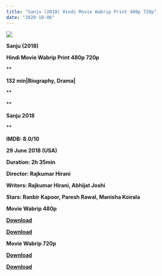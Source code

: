 ```yaml
---
title: "Sanju (2018) Hindi Movie Wabrip Print 480p 720p"
date: "2020-10-06"
---
```


[**![](https://1.bp.blogspot.com/-6_IgyicIo8g/X0eeIFw1sKI/AAAAAAAAEnw/2MnMDgmTE1YY2mBhSAz_ax7JsZm-RAWqwCLcBGAsYHQ/s1600/images{2deb609f52c527dc8b4fbab26c6d0bae2964b23de7178cabf97238dc1868ff55}252868{2deb609f52c527dc8b4fbab26c6d0bae2964b23de7178cabf97238dc1868ff55}2529.webp)**](https://1.bp.blogspot.com/-6_IgyicIo8g/X0eeIFw1sKI/AAAAAAAAEnw/2MnMDgmTE1YY2mBhSAz_ax7JsZm-RAWqwCLcBGAsYHQ/s1600/images{2deb609f52c527dc8b4fbab26c6d0bae2964b23de7178cabf97238dc1868ff55}252868{2deb609f52c527dc8b4fbab26c6d0bae2964b23de7178cabf97238dc1868ff55}2529.webp)

 ****Sanju (2018)****

**Hindi Movie Wabrip Print 480p 720p**

**

**132 min|Biography, Drama|**

**

**

**Sanju 2018**

**

**IMDB: 8.0/10**

**29 June 2018 (USA)**

**Duration: 2h 35min**

**Director: Rajkumar Hirani**

**Writers: Rajkumar Hirani, Abhijat Joshi**

**Stars: Ranbir Kapoor, Paresh Rawal, Manisha Koirala**

 ****Movie Wabrip 480p**** 

****[Download](https://myglinks.xyz/4692)**** 

[**Download**](https://royalfitness.xyz/archives/1049)

 ****Movie Wabrip 720p**** 

[](https://myglinks.xyz/4693)[**Download**](https://myglinks.xyz/4693)

**[Download](https://zee.gl/8zfqZa)**
